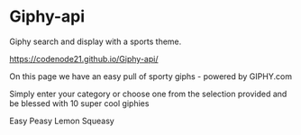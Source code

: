 # Giphy-api
Giphy search and display with a sports theme.

https://codenode21.github.io/Giphy-api/

On this page we have an easy pull of sporty giphs - powered by GIPHY.com

Simply enter your category or choose one from the selection provided and be blessed with 10 super cool giphies

Easy Peasy Lemon Squeasy 





